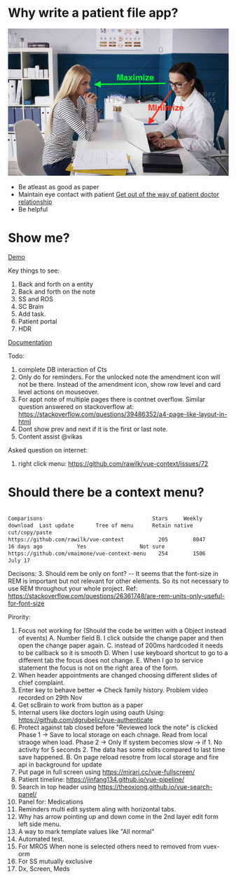 # Why write a patient file app?

![eye contact](./docs/images/maintain-eye-contact-with-patient.png)

- Be atleast as good as paper
- Maintain eye contact with patient
  [Get out of the way of patient doctor relationship](https://khn.org/news/death-by-a-thousand-clicks/)
- Be helpful

# Show me?

[Demo](http://116.203.134.163/pf/abcd)

Key things to see:

1. Back and forth on a entity
2. Back and forth on the note
3. SS and ROS
4. SC Brain
5. Add task.
6. Patient portal
7. HDR

[Documentation](https://savantcare.github.io)

Todo:

1. complete DB interaction of Cts
2. Only do for reminders. For the unlocked note the amendment icon will not be there. Instead of the amendment icon, show row level and card level actions on mouseover.
3. For appt note of multiple pages there is contnet overflow. Similar question answered on stackoverflow at: https://stackoverflow.com/questions/39486352/a4-page-like-layout-in-html
4. Dont show prev and next if it is the first or last note.
5. Content assist @vikas

Asked question on internet:

1. right click menu: https://github.com/rawilk/vue-context/issues/72

# Should there be a context menu?

```

Comparisons                                   Stars     Weekly download  Last update       Tree of menu      Retain native cut/copy/paste
https://github.com/rawilk/vue-context           205        8047          16 days ago           Yes                 Not sure
https://github.com/vmaimone/vue-context-menu    254        1506            July 17
```

Decisons: 3. Should rem be only on font?
-- It seems that the font-size in REM is important but not relevant for other elements. So its not necessary to use REM throughout your whole project.
Ref: https://stackoverflow.com/questions/26361748/are-rem-units-only-useful-for-font-size

Pirority:

1. Focus not working for (Should the code be written with a Object instead of events)
   A. Number field
   B. I click outside the change paper and then open the change paper again.
   C. instead of 200ms hardcoded it needs to be callback so it is smooth
   D. When I use keyboard shortcut to go to a different tab the focus does not change.
   E. When I go to service statement the focus is not on the right area of the form.
2. When header appointments are changed choosing different slides of chief complaint.
3. Enter key to behave better => Check family history. Problem video recorded on 29th Nov
4. Get scBrain to work from button as a paper
5. Internal users like doctors login using oauth Using: https://github.com/dgrubelic/vue-authenticate
6. Protect against tab closed before "Reviewed lock the note" is clicked Phase 1 -> Save to local storage on each chnage. Read from local straoge when load. Phase 2 -> Only If system becomes slow -> if 1. No activity for 5 seconds 2. The data has some edits compared to last time save happened. B. On page reload resotre from local storage and fire api in background for update
7. Put page in full screen using https://mirari.cc/vue-fullscreen/
8. Patient timeline: https://jinfang134.github.io/vue-pipeline/
9. Search in top header using https://theoxiong.github.io/vue-search-panel/
10. Panel for: Medications
11. Reminders multi edit system aling with horizontal tabs.
12. Why has arrow pointing up and down come in the 2nd layer edit form left side menu.
13. A way to mark template values like "All normal"
14. Automated test.
15. For MROS When none is selected others need to removed from vuex-orm
16. For SS mutually exclusive
17. Dx, Screen, Meds
